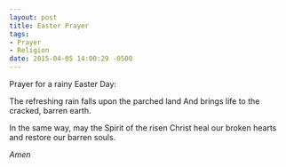 ```yaml
---
layout: post
title: Easter Prayer
tags:
- Prayer
- Religion
date: 2015-04-05 14:00:29 -0500
---
```


Prayer for a rainy Easter Day:

The refreshing rain
falls upon the parched land
And brings life to the
cracked, barren earth.

In the same way, may the
Spirit of the risen Christ
heal our broken hearts and
restore our barren souls.

*Amen*


